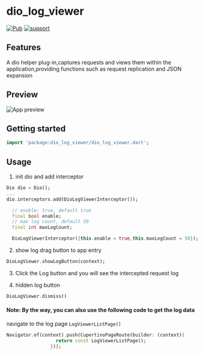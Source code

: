 

# dio_log_viewer
[![Pub](https://img.shields.io/pub/v/dio_log_viewer.svg?style=flat-square)](https://github.com/aiyakuaile/flutter_shake_animated)
[![support](https://img.shields.io/badge/platform-flutter%7Cflutter%20web%7Cdart%20vm-ff69b4.svg?style=flat-square)](https://github.com/aiyakuaile/flutter_shake_animated)

## Features
A dio helper plug-in,captures requests and views them within the application,providing functions such as request replication and JSON expansion

## Preview
![App preview](https://raw.githubusercontent.com/aiyakuaile/dio_log_viewer/main/preview.jpg)

## Getting started

```dart
import 'package:dio_log_viewer/dio_log_viewer.dart';
```

## Usage

1. init dio and add interceptor

```dart
Dio dio = Dio();
...
dio.interceptors.add(DioLogViewerInterceptor());
```
```dart
  // enable: true, default true
  final bool enable;
  // max log count, default 50
  final int maxLogCount;

  DioLogViewerInterceptor({this.enable = true,this.maxLogCount = 50});
```

2. show log drag button to app entry
```dart
DioLogViewer.showLogButton(context);
```

3. Click the Log button and you will see the intercepted request log

4. hidden log button

```dart
DioLogViewer.dismiss()
```

#### Note: By the way, you can also use the following code to get the log data

navigate to the log page `LogViewerListPage()`
```dart
Navigator.of(context).push(CupertinoPageRoute(builder: (context){
                  return const LogViewerListPage();
                }));
```


